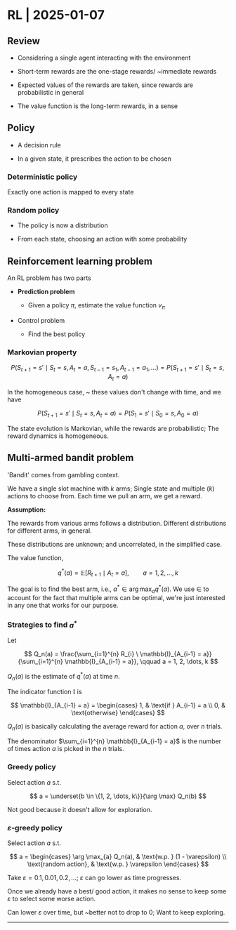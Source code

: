 # RL | 2025-01-07

## Review

- Considering a single agent interacting with the environment

- Short-term rewards are the one-stage rewards/ ~immediate rewards
- Expected values of the rewards are taken, since rewards are probabilistic in general
- The value function is the long-term rewards, in a sense

## Policy

- A decision rule

- In a given state, it prescribes the action to be chosen

### Deterministic policy

Exactly one action is mapped to every state

### Random policy

- The policy is now a distribution

- From each state, choosing an action with some probability

## Reinforcement learning problem

An RL problem has two parts

- **Prediction problem**
  - Given a policy $\pi$, estimate the value function $v_\pi$

- Control problem
  - Find the best policy

### Markovian property

$$
P(S_{t+1} = s' \mid S_t = s, A_t = a, S_{t-1} = s_1, A_{t-1} = a_1, \dots) = P(S_{t+1} = s' \mid S_t = s, A_t = a)
$$

In the homogeneous case, ~ these values don't change with time, and we have

$$
P(S_{t+1} = s' \mid S_t = s, A_t = a) = P(S_1 = s' \mid S_0 = s, A_0 = a)
$$

The state evolution is Markovian, while the rewards are probabilistic; The reward dynamics is homogeneous.

## Multi-armed bandit problem

'Bandit' comes from gambling context.

We have a single slot machine with $k$ arms; Single state and multiple ($k$) actions to choose from.
Each time we pull an arm, we get a reward.

**Assumption:**

The rewards from various arms follows a distribution. Different distributions for different arms, in general.

These distributions are unknown; and uncorrelated, in the simplified case.

The value function,

$$
q^*(a) = \mathbb{E}[R_{t+1} \mid A_t = a], \qquad a = 1, 2, \dots, k
$$

The goal is to find the best arm, i.e., $a^* \in \arg \max_{a} q^*(a)$. We use $\in$ to account for the fact that multiple arms can be optimal, we're just interested in any one that works for our purpose.

### Strategies to find $a^*$

Let

$$
Q_n(a) = \frac{\sum_{i=1}^{n} R_{i} \ \mathbb{I}_{A_{i-1} = a}}{\sum_{i=1}^{n} \mathbb{I}_{A_{i-1} = a}}, \qquad a = 1, 2, \dots, k
$$

$Q_n(a)$ is the estimate of $q^*(a)$ at time $n$.

The indicator function $\mathbb{I}$ is

$$
\mathbb{I}_{A_{i-1} = a} =
\begin{cases}
1, & \text{if } A_{i-1} = a \\
0, & \text{otherwise}
\end{cases}
$$

$Q_n(a)$ is basically calculating the average reward for action $a$, over $n$ trials.

The denominator $\sum_{i=1}^{n} \mathbb{I}_{A_{i-1} = a}$ is the number of times action $a$ is picked in the $n$  trials.

### Greedy policy

Select action $a$ s.t.

$$
a = \underset{b \in \{1, 2, \dots, k\}}{\arg \max} Q_n(b)
$$

Not good because it doesn't allow for exploration.

### $\varepsilon$-greedy policy

Select action $a$ s.t.

$$
a =
\begin{cases}
\arg \max_{a} Q_n(a), & \text{w.p. } (1 - \varepsilon) \\
\text{random action}, & \text{w.p. } \varepsilon
\end{cases}
$$

Take $\varepsilon = 0.1, 0.01, 0.2, \dots$; $\varepsilon$ can go lower as time progresses.

Once we already have a best/ good action, it makes no sense to keep some $\varepsilon$ to select some worse action.

Can lower $\varepsilon$ over time, but ~better not to drop to $0$; Want to keep exploring.

---

